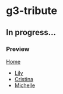 # g3-tribute

## In progress...

### Preview

[Home](https://leocaliban.github.io/g3-tribute/)  

* [Lily](https://leocaliban.github.io/g3-tribute/lily-james.html)  
* [Cristina](https://leocaliban.github.io/g3-tribute/cristina-scabbia.html)  
* [Michelle](https://leocaliban.github.io/g3-tribute/michelle-rodriguez.html)  
